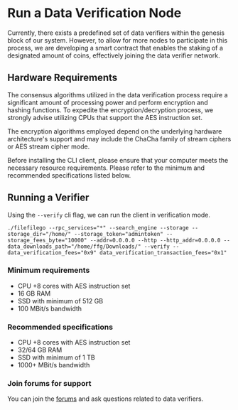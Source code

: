 
# Run a Data Verification Node

Currently, there exists a predefined set of data verifiers within the genesis block of our system. However, to allow for more nodes to participate in this process, we are developing a smart contract that enables the staking of a designated amount of coins, effectively joining the data verifier network.

## Hardware Requirements

The consensus algorithms utilized in the data verification process require a significant amount of processing power and perform encryption and hashing functions. To expedite the encryption/decryption process, we strongly advise utilizing CPUs that support the AES instruction set.

The encryption algorithms employed depend on the underlying hardware architecture's support and may include the ChaCha family of stream ciphers or AES stream cipher mode.

Before installing the CLI client, please ensure that your computer meets the necessary resource requirements. Please refer to the minimum and recommended specifications listed below.

## Running a Verifier

Using the `--verify` cli flag, we can run the client in verification mode.

```
./filefilego --rpc_services="*" --search_engine --storage --storage_dir="/home/" --storage_token="admintoken" --storage_fees_byte="10000" --addr=0.0.0.0 --http --http_addr=0.0.0.0 --data_downloads_path="/home/ffg/Downloads/" --verify --data_verification_fees="0x9" data_verification_transaction_fees="0x1"
```

### Minimum requirements

* CPU +8 cores with AES instruction set
* 16 GB RAM
* SSD with minimum of 512 GB
* 100 MBit/s bandwidth


### Recommended specifications

* CPU +8 cores with AES instruction set
* 32/64 GB RAM
* SSD with minimum of 1 TB
* 1000+ MBit/s bandwidth


### Join forums for support

You can join the [forums](https://forum.filefilego.com) and ask questions related to data verifiers.